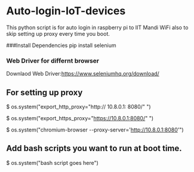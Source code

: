 # Auto-login-IoT-devices
This python script is for auto login in raspberry pi to IIT Mandi WiFi also to skip setting up proxy every time you boot.

###Install Dependencies 
pip install selenium

### Web Driver for differnt browser

Downlaod Web Driver:https://www.seleniumhq.org/download/

## For setting up proxy

$ os.system("export_http_proxy="http:// 10.8.0.1: 8080/" ")

$ os.system("export_https_proxy="https://10.8.0.1:8080/" ")

$ os.system("chromium-browser --proxy-server='http://10.8.0.1:8080'")

## Add bash scripts you want to run at boot time. 
$ os.system("bash script goes here")   

